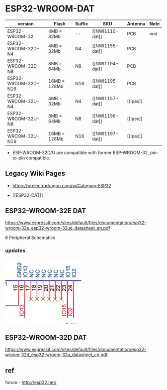 

# ESP32-WROOM-DAT

| version             | Flash        | Suffix | SKU             | Antenna  | Note |
| ------------------- | ------------ | ------ | --------------- | -------- | ---- |
| ESP32-WROOM-32      | 4MB = 32Mb   | --     | [[NWI1110-dat]] | PCB      | end  |
| ESP32-WROOM-32D-N4  | 4MB = 32Mb   | N4     | [[NWI1155-dat]] | PCB      |      |
| ESP32-WROOM-32D-N8  | 8MB = 64Mb   | N8     | [[NWI1194-dat]] | PCB      |      |
| ESP32-WROOM-32D-N16 | 16MB = 128Mb | N16    | [[NWI1195-dat]] | PCB      |      |
| ESP32-WROOM-32U-N4  | 4MB = 32Mb   | N4     | [[NWI1157-dat]] | [[Ipex]] |      |
| ESP32-WROOM-32U-N8  | 8MB = 64Mb   | N8     | [[NWI1196-dat]] | [[Ipex]] |      |
| ESP32-WROOM-32U-N16 | 16MB = 128Mb | N16    | [[NWI1197-dat]] | [[Ipex]] |      |

- ESP-WROOM-32D/U are compatible with former ESP-WROOM-32, pin-to-pin compatible.


## Legacy Wiki Pages 

- https://w.electrodragon.com/w/Category:ESP32


- [[ESP32-DAT]]


## ESP32-WROOM-32E DAT

https://www.espressif.com/sites/default/files/documentation/esp32-wroom-32e_esp32-wroom-32ue_datasheet_en.pdf

6 Peripheral Schematics

### updates 

![](11-27-01-08-02-2023.png)



## ESP32-WROOM-32D DAT

https://www.espressif.com/sites/default/files/documentation/esp32-wroom-32d_esp32-wroom-32u_datasheet_cn.pdf



## ref 

forum - http://esp32.net/

